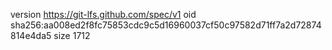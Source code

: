 version https://git-lfs.github.com/spec/v1
oid sha256:aa008ed2f8fc75853cdc9c5d16960037cf50c97582d71ff7a2d72874814e4da5
size 1712
